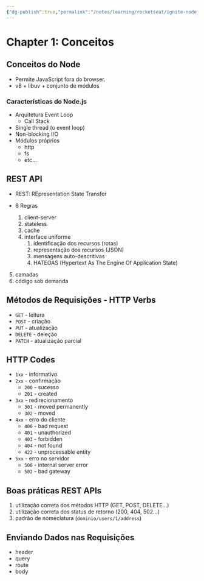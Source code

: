 ```yaml
---
{"dg-publish":true,"permalink":"/notes/learning/rocketseat/ignite-nodejs/chapter-1-1-conceitos/"}
---
```


# Chapter 1: Conceitos


## Conceitos do Node

- Permite JavaScript fora do browser.
- v8 + libuv + conjunto de módulos

### Características do Node.js

- Arquitetura Event Loop
    - Call Stack
- Single thread (o event loop)
- Non-blocking I/O
- Módulos próprios
    - http
    - fs
    - etc...


## REST API

- REST: REpresentation State Transfer

- 6 Regras
    1. client-server
    2. stateless
    3. cache
    4. interface uniforme
        1. identificação dos recursos (rotas)
        2. representação dos recursos (JSON)
        3. mensagens auto-descritivas
        4. HATEOAS (Hypertext As The Engine Of Application State)
5. camadas
6. código sob demanda

## Métodos de Requisições - HTTP Verbs

- `GET` - leitura
- `POST` - criação
- `PUT` - atualização
- `DELETE` - deleção
- `PATCH` - atualização parcial


## HTTP Codes

- `1xx` - informativo
- `2xx` - confirmação
    - `200` - sucesso
    - `201` - created
- `3xx` - redirecionamento
    - `301` - moved permanently
    - `302` - moved
- `4xx` - erro do cliente
    - `400` - bad request
    - `401` - unauthorized
    - `403` - forbidden
    - `404` - not found
    - `422` - unprocessable entity
- `5xx` - erro no servidor
    - `500` - internal server error
    - `502` - bad gateway


## Boas práticas REST APIs

1. utilização correta dos métodos HTTP (GET, POST, DELETE...)
2. utilização correta dos status de retorno (200, 404, 502...)
3. padrão de nomeclatura (`dominio/users/1/address`)



## Enviando Dados nas Requisições

- header
- query
- route
- body


